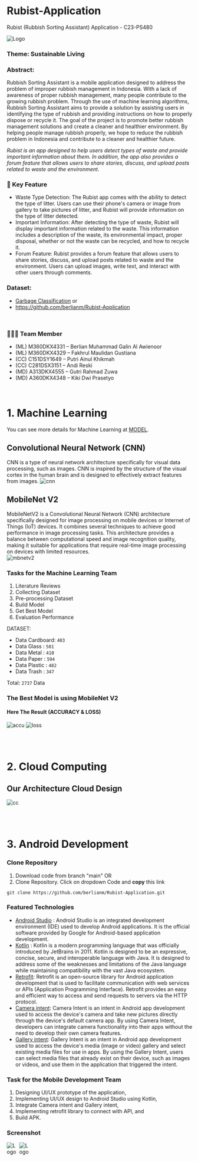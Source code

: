 # Rubist-Application
Rubist (Rubbish Sorting Assistant) Application - C23-PS480

<img src="https://github.com/berlianm/Rubist-Application/blob/main/logo/logo_green.png" alt="Logo" style="display: inline-block; margin: 0 auto; max-width: 100px">

### Theme: Sustainable Living

### Abstract:
Rubbish Sorting Assistant is a mobile application designed to address the problem of improper rubbish management in Indonesia. With a lack of awareness of proper rubbish management, many people contribute to the growing rubbish problem. Through the use of machine learning algorithms, Rubbish Sorting Assistant aims to provide a solution by assisting users in identifying the type of rubbish and providing instructions on how to properly dispose or recycle it. The goal of the project is to promote better rubbish management solutions and create a cleaner and healthier environment. By helping people manage rubbish properly, we hope to reduce the rubbish problem in Indonesia and contribute to a cleaner and healthier future.

_Rubist is an app designed to help users detect types of waste and provide important information about them. In addition, the app also provides a forum feature that allows users to share stories, discuss, and upload posts related to waste and the environment._

### 🔑 Key Feature
- Waste Type Detection: The Rubist app comes with the ability to detect the type of litter. Users can use their phone's camera or image from gallery to take pictures of litter, and Rubist will provide information on the type of litter detected.
- Important Information: After detecting the type of waste, Rubist will display important information related to the waste. This information includes a description of the waste, its environmental impact, proper disposal, whether or not the waste can be recycled, and how to recycle it.
- Forum Feature: Rubist provides a forum feature that allows users to share stories, discuss, and upload posts related to waste and the environment. Users can upload images, write text, and interact with other users through comments.

### Dataset: 
- [Garbage Classification](https://drive.google.com/drive/folders/1aDMo-ZzUSCMDFDD16CPP3Lofb64It41J?usp=sharing) or
- https://github.com/berlianm/Rubist-Application

<br />

### 🙋🏻‍♂️ Team Member

- (ML) M360DKX4331 – Berlian Muhammad Galin Al Awienoor
- (ML) M360DKX4329 – Fakhrul Maulidan Gustiana
- (CC) C151DSY1649 – Putri Ainul Khikmah
- (CC) C281DSX3151 – Andi Reski
- (MD) A313DKX4555 – Gutri Rahmad Zuwa
- (MD) A360DKX4348 – Kiki Dwi Prasetyo

<br />

# 1. Machine Learning
You can see more details for Machine Learning at [MODEL](https://github.com/berlianm/Rubist-Application/tree/main/Model%20Classification).

## Convolutional Neural Network (CNN)
CNN is a type of neural network architecture specifically for visual data processing, such as images. CNN is inspired by the structure of the visual cortex in the human brain and is designed to effectively extract features from images.
<img src="https://github.com/berlianm/Rubist-Application/blob/main/Model%20Classification/cnn.jpeg" alt="cnn" style="display: inline-block; margin: 0 auto; max-width: 500px">

## MobileNet V2
MobileNetV2 is a Convolutional Neural Network (CNN) architecture specifically designed for image processing on mobile devices or Internet of Things (IoT) devices. It combines several techniques to achieve good performance in image processing tasks. This architecture provides a balance between computational speed and image recognition quality, making it suitable for applications that require real-time image processing on devices with limited resources. <br />
<img src="https://github.com/berlianm/Rubist-Application/blob/main/Model%20Classification/MobileNet%20V2/mobilenetv2.png" alt="mbnetv2" style="display: inline-block; margin: 0 auto; max-width: 500px">

### Tasks for the Machine Learning Team
1. Literature Reviews
2. Collecting  Dataset
3. Pre-processing Dataset
4. Build Model
5. Get Best Model
6. Evaluation Performance

DATASET:
- Data Cardboard: `403`
- Data Glass    : `501`
- Data Metal    : `410`
- Data Paper    : `594`
- Data Plastic  : `482`
- Data Trash    : `347`

Total: `2737` Data

### The Best Model is using MobileNet V2
#### Here The Result (ACCURACY & LOSS)
<img src="https://github.com/berlianm/Rubist-Application/blob/main/Model%20Classification/MobileNet%20V2/accuracy.png" alt="accu" style="display: inline-block; margin: 0 auto; max-width: 500px">
<img src="https://github.com/berlianm/Rubist-Application/blob/main/Model%20Classification/MobileNet%20V2/loss.png" alt="loss" style="display: inline-block; margin: 0 auto; max-width: 500px">
<br />



<br /><br />

# 2. Cloud Computing

## Our Architecture Cloud Design
<img src="https://github.com/berlianm/Rubist-Application/blob/main/architecture%20cloud%20design.png" alt="cc" style="display: inline-block; margin: 0 auto; max-width: 500px">
<br />

<br /><br />

# 3. Android Development
### Clone Repository
1. Download code from branch "main" OR
2. Clone Repository. Click on dropdown Code and **copy** this link <br/>
```
git clone https://github.com/berlianm/Rubist-Application.git
```
### Featured Technologies
* [Android Studio](https://developer.android.com/studiogclid=CjwKCAjwp6CkBhB_EiwAlQVyxRlqEBd1HaF0B9PVKBPhUST26W_3W5vsPddfzTOr4kraMXGyVNtu0RoCBfEQAvD_BwE&gclsrc=aw.ds) : Android Studio is an integrated development environment (IDE) used to develop Android applications. It is the official software provided by Google for Android-based application development.
* [Kotlin](https://kotlinlang.org/) : Kotlin is a modern programming language that was officially introduced by JetBrains in 2011. Kotlin is designed to be an expressive, concise, secure, and interoperable language with Java. It is designed to address some of the weaknesses and limitations of the Java language while maintaining compatibility with the vast Java ecosystem.
*	[Retrofit](https://square.github.io/retrofit/): Retrofit is an open-source library for Android application development that is used to facilitate communication with web services or APIs (Application Programming Interface). Retrofit provides an easy and efficient way to access and send requests to servers via the HTTP protocol.
* [Camera intent](https://developer.android.com/training/camera/camera-intents): Camera Intent is an intent in Android app development used to access the device's camera and take new pictures directly through the device's default camera app. By using Camera Intent, developers can integrate camera functionality into their apps without the need to develop their own camera features.
*	[Gallery intent](): Gallery Intent is an intent in Android app development used to access the device's media (image or video) gallery and select existing media files for use in apps. By using the Gallery Intent, users can select media files that already exist on their device, such as images or videos, and use them in the application that triggered the intent.


### Task for the Mobile Development Team
1. Designing UI/UX prototype of the application,
2. Implementing UI/UX design to Android Studio using Kotlin,
3. Integrate Camera intent and Gallery intent,
4. Implementing retrofit library to connect with API, and
5. Build APK.

### Screenshot

<img src="https://github.com/berlianm/Rubist-Application/blob/main/logo/SS_app.png" alt="Logo" style="display: inline-block; margin: 0 auto; max-width: 30px">

<img src="https://github.com/berlianm/Rubist-Application/blob/main/logo/SS_result.png" alt="Logo" style="display: inline-block; margin: 0 auto; max-width: 30px">
